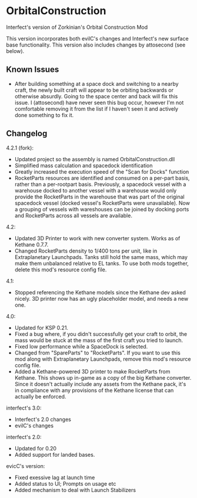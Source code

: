 OrbitalConstruction
===================

Interfect's version of Zorkinian's Orbital Construction Mod

This version incorporates both evilC's changes and Interfect's new surface base functionality. This version also includes changes by attosecond (see below).

Known Issues
------------

* After building something at a space dock and switching to a nearby craft, the newly built craft will appear to be orbiting backwards or otherwise absurdly. Going to the space center and back will fix this issue. I (attosecond) have never seen this bug occur, however I'm not comfortable removing it from the list if I haven't seen it and actively done something to fix it.

Changelog
---------

4.2.1 (fork):
* Updated project so the assembly is named OrbitalConstruction.dll
* Simplified mass calculation and spacedock identification
* Greatly increased the execution speed of the "Scan for Docks" function
* RocketParts resources are identified and consumed on a per-part basis, rather than a per-rootpart basis. Previously, a spacedock vessel with a warehouse docked to another vessel with a warehouse would only provide the RocketParts in the warehouse that was part of the original spacedock vessel (docked vessel's RocketParts were unavailable). Now a grouping of vessels with wareshouses can be joined by docking ports and RocketParts across all vessels are available.

4.2:
* Updated 3D Printer to work with new converter system. Works as of Kethane 0.7.7.
* Changed RocketParts density to 1/400 tons per unit, like in Extraplanetary Launchpads. Tanks still hold the same mass, which may make them unbalanced relative to EL tanks. To use both mods together, delete this mod's resource config file.

4.1:
* Stopped referencing the Kethane models since the Kethane dev asked nicely. 3D printer now has an ugly placeholder model, and needs a new one.

4.0:

* Updated for KSP 0.21.
* Fixed a bug where, if you didn't successfully get your craft to orbit, the mass would be stuck at the mass of the first craft you tried to launch.
* Fixed low performance while a SpaceDock is selected.
* Changed from "SpareParts" to "RocketParts". If you want to use this mod along with Extraplanetary Launchpads, remove this mod's resource config file.
* Added a Kethane-powered 3D printer to make RocketParts from Kethane. This shows up in-game as a copy of the big Kethane converter. Since it doesn't actually include any assets from the Kethane pack, it's in compliance with any provisions of the Kethane license that can actually be enforced.

interfect's 3.0:

* Interfect's 2.0 changes
* evilC's changes

interfect's 2.0:

* Updated for 0.20
* Added support for landed bases.

evicC's version:

* Fixed exessive lag at launch time
* Added status to UI; Prompts on usage etc
* Added mechanism to deal with Launch Stabilizers
